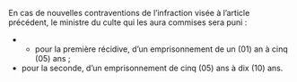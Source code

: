 En cas de nouvelles contraventions de l’infraction visée à l’article précédent, le ministre du culte qui les aura commises sera puni :
- - pour la première récidive, d’un emprisonnement de un (01) an à cinq (05) ans ;
- pour la seconde, d’un emprisonnement de cinq (05) ans à dix (10) ans.